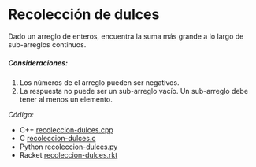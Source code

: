 # Recolección de dulces

Dado un arreglo de enteros, encuentra la suma más grande a lo largo de sub-arreglos continuos.

##### Consideraciones:
1. Los números de el arreglo pueden ser negativos.
2. La respuesta no puede ser un sub-arreglo vacío. Un sub-arreglo debe tener al menos un elemento.

_Código:_ 
- C++ [recoleccion-dulces.cpp](../main/recoleccion-dulces.cpp)
- C [recoleccion-dulces.c](../main/recoleccion-dulces.c)
- Python [recoleccion-dulces.py](../main/recoleccion-dulces.py)
- Racket [recoleccion-dulces.rkt](../main/recoleccion-dulces.rkt)
